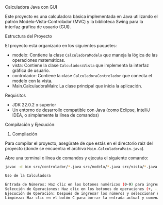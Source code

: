 Calculadora Java con GUI

Este proyecto es una calculadora básica implementada en Java utilizando el patrón Modelo-Vista-Controlador (MVC) y la biblioteca Swing para la interfaz gráfica de usuario (GUI).

Estructura del Proyecto

El proyecto está organizado en los siguientes paquetes:

- modelo: Contiene la clase `CalculadoraModelo` que maneja la lógica de las operaciones matemáticas.
- vista: Contiene la clase `CalculadoraVista` que implementa la interfaz gráfica de usuario.
- controlador: Contiene la clase `CalculadoraControlador` que conecta el modelo con la vista.
- Main.CalculadoraMain: La clase principal que inicia la aplicación.

Requisitos

- JDK 22.0.2 o superior
- Un entorno de desarrollo compatible con Java (como Eclipse, IntelliJ IDEA, o simplemente la línea de comandos)

Compilación y Ejecución

1. Compilación

Para compilar el proyecto, asegúrate de que estás en el directorio raíz del proyecto (donde se encuentra el archivo `Main.CalculadoraMain.java`).

Abre una terminal o línea de comandos y ejecuta el siguiente comando:

```sh
javac -d bin src/controlador/*.java src/modelo/*.java src/vista/*.java src/Main.CalculadoraMain.java

Uso de la Calculadora

Entrada de Números: Haz clic en los botones numéricos (0-9) para ingresar números.
Selección de Operaciones: Haz clic en los botones de operaciones (+, -, *, /) para seleccionar la operación deseada.
Ejecución de Operación: Después de ingresar los números y seleccionar una operación, haz clic en el botón = para calcular el resultado.
Limpieza: Haz clic en el botón C para borrar la entrada actual y comenzar de nuevo.